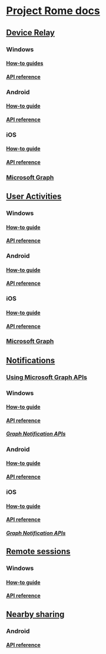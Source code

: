 # [Project Rome docs](index.md)

## [Device Relay](devicerelay/index.md)
### Windows
#### [How-to guides](https://docs.microsoft.com/windows/uwp/launch-resume/connected-apps-and-devices)
#### [API reference](https://docs.microsoft.com/uwp/api/Windows.System.RemoteSystems)
### Android
#### [How-to guide](devicerelay/android/how-to-guides/command-remote-devices-and-apps-android.md)
#### [API reference](devicerelay/android/api-reference/index.md)
### iOS
#### [How-to guide](devicerelay/ios/how-to-guides/command-remote-devices-and-apps-ios.md)
#### [API reference](devicerelay/ios/api-reference/index.md)
### [Microsoft Graph](devicerelay/msgraph/index.md)

## [User Activities](user-activities/index.md)
### Windows
#### [How-to guide](https://docs.microsoft.com/windows/uwp/launch-resume/useractivities)
#### [API reference](https://docs.microsoft.com/uwp/api/windows.applicationmodel.useractivities)
### Android
#### [How-to guide](user-activities/android/how-to-guides/user-activities-android.md)
#### [API reference](user-activities/android/api-reference/index.md)
### iOS
#### [How-to guide](user-activities/ios/how-to-guides/user-activities-ios.md)
#### [API reference](user-activities/ios/api-reference/index.md)
### [Microsoft Graph](user-activities/msgraph/index.md)

## [Notifications](msgraph-notifications/index.md)
### [Using Microsoft Graph APIs](msgraph-notifications/sending-notifications.md)
### Windows
#### [How-to guide](msgraph-notifications/receiving-notifications/windows/index.md)
#### [API reference](msgraph-notifications/receiving-notifications/windows/api-reference/index.md)
##### [Graph Notification APIs](msgraph-notifications/receiving-notifications/windows/api-reference/usernotifications/index.md)
### Android
#### [How-to guide](msgraph-notifications/receiving-notifications/android/index.md)
#### [API reference](msgraph-notifications/receiving-notifications/android/api-reference/index.md)
### iOS
#### [How-to guide](msgraph-notifications/receiving-notifications/ios/index.md)
#### [API reference](msgraph-notifications/receiving-notifications/ios/api-reference/index.md)
##### [Graph Notification APIs](msgraph-notifications/receiving-notifications/ios/api-reference/usernotifications/index.md)

## [Remote sessions](remote-sessions/index.md)
### Windows
#### [How-to guide](https://docs.microsoft.com/windows/uwp/launch-resume/remote-sessions)
#### [API reference](https://docs.microsoft.com/uwp/api/windows.system.remotesystems.remotesystemsession)

## [Nearby sharing](nearby-sharing/index.md)
### Android
#### [API reference](nearby-sharing/android/api-reference/index.md)
